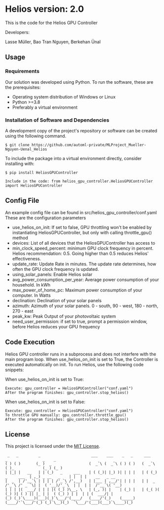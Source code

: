 # Helios version: 2.0


This is the code for the Helios GPU Controller

Developers:

Lasse Müller, Bao Tran Nguyen, Berkehan Ünal

## Usage
### Requirements
Our solution was developed using Python. To run the software, these are the prerequisites:
* Operating system distribution of Windows or Linux
* Python >=3.8
* Preferably a virtual environment

### Installation of Software and Dependencies
A development copy of the project's repository or software can be created using the following command.
```
$ git clone https://github.com/automl-private/MLProject_Mueller-Nguyen-Uenal_Helios
```

To include the package into a virtual environment directly, consider installing with:
```
$ pip install HeliosGPUController

Include in the code: from helios_gpu_controller.HeliosGPUController import HeliosGPUController
```

## Config File ##
An example config file can be found in src/helios_gpu_controller/conf.yaml
These are the configuration parameters

* use_helios_on_init: If set to false, GPU throttling won't be enabled by instantiating HeliosGPUController, but only with calling throttle_gpu() method
* devices: List of all devices that the HeliosGPUController has access to
* min_clock_speed_percent: minimum GPU clock frequency in percent. Helios recommendation: 0.5. Going higher than 0.5 reduces Helios' effectiveness.
* update_rate: Update Rate in minutes. The update rate determines, how often the GPU clock frequency is updated.
* using_solar_panels: Enable Helios solar
* avg_power_consumption_per_year: Average power consumption of your household. In kWh
* max_power_of_home_pc: Maximum power consumption of your computer. In Watts
* declination: Declination of your solar panels
* azimuth: Azimuth of your solar panels. 0 - south, 90 - west, 180 - north, 270 - east
* peak_kw: Peak Output of your photovoltaic system
* need_user_permission: if set to true, prompt a permission window, before Helios reduces your GPU frequency

## Code Execution ##
Helios GPU controller runs in a subprocess and does not interfere with the main program loop. When use_helios_on_init is set to True, the Controller is executed automatically on init.
To run Helios, use the following code snippets:

When use_helios_on_init is set to True:
```
Execute: gpu_controller = HeliosGPUController("conf.yaml")
After the program finishes: gpu_controller.stop_helios()
```

When use_helios_on_init is set to False:
```
Execute: gpu_controller = HeliosGPUController("conf.yaml")
To throttle GPU manually: gpu_controller.throttle_gpu()
After the program finishes: gpu_controller.stop_helios()
```

## License ##

This project is licensed under the [MIT License](./LICENSE).

```
 _   _         _                       ___    ___    _   _     ___                  _                _    _                
( ) ( )       (_ )  _                 (  _`\ (  _`\ ( ) ( )   (  _`\               ( )_             (_ ) (_ )              
| |_| |   __   | | (_)   _     ___    | ( (_)| |_) )| | | |   | ( (_)   _     ___  | ,_) _ __   _    | |  | |    __   _ __ 
|  _  | /'__`\ | | | | /'_`\ /',__)   | |___ | ,__/'| | | |   | |  _  /'_`\ /' _ `\| |  ( '__)/'_`\  | |  | |  /'__`\( '__)
| | | |(  ___/ | | | |( (_) )\__, \   | (_, )| |    | (_) |   | (_( )( (_) )| ( ) || |_ | |  ( (_) ) | |  | | (  ___/| |   
(_) (_)`\____)(___)(_)`\___/'(____/   (____/'(_)    (_____)   (____/'`\___/'(_) (_)`\__)(_)  `\___/'(___)(___)`\____)(_)                                                                                                                                                                                                                                                
```
